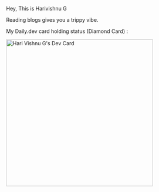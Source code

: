 Hey, This is Harivishnu G

Reading blogs gives you a trippy vibe.

My Daily.dev card holding status (Diamond Card) :

<a href="https://app.daily.dev/harivishnug"><img src="https://api.daily.dev/devcards/2e3b120cf207477aa2554c7b037a022b.png?r=cxf" width="400" alt="Hari Vishnu G's Dev Card"/></a>
